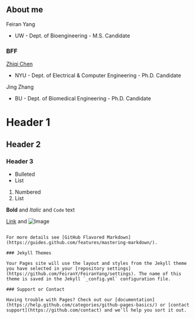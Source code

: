 ## About me

Feiran Yang
- UW - Dept. of Bioengineering - M.S. Candidate

### BFF

[Zhiqi Chen](https://zhiqiiiiiii.github.io/) 
- NYU - Dept. of Electrical & Computer Engineering - Ph.D. Candidate

Jing Zhang 
- BU - Dept. of Biomedical Engineering - Ph.D. Candidate

# Header 1
## Header 2
### Header 3

- Bulleted
- List

1. Numbered
2. List

**Bold** and _Italic_ and `Code` text

[Link](url) and ![Image](src)
```

For more details see [GitHub Flavored Markdown](https://guides.github.com/features/mastering-markdown/).

### Jekyll Themes

Your Pages site will use the layout and styles from the Jekyll theme you have selected in your [repository settings](https://github.com/FeiranY/FeiranYang/settings). The name of this theme is saved in the Jekyll `_config.yml` configuration file.

### Support or Contact

Having trouble with Pages? Check out our [documentation](https://help.github.com/categories/github-pages-basics/) or [contact support](https://github.com/contact) and we’ll help you sort it out.
